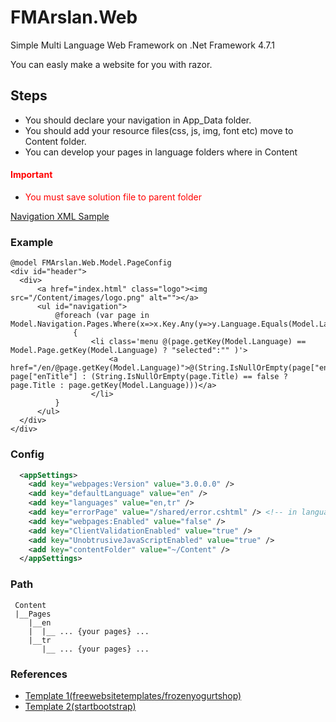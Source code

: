 # FMArslan.Web
Simple Multi Language Web Framework on .Net Framework 4.7.1

You can easly make a website for you with razor. 

## Steps
  * You should declare your navigation in App_Data folder.
  * You should add your resource files(css, js, img, font etc) move to Content folder.
  * You can develop your pages in language folders where in Content
####  <span style="color:red">Important</span>
 * <span style="color:red">You must save solution file to parent folder</span>

<a href="https://raw.githubusercontent.com/fmarslan/FMArslan.Web/master/App_Data/navigation.xml" target="_blank">Navigation XML Sample</a>

### Example
  
  ``` RAZOR
@model FMArslan.Web.Model.PageConfig
<div id="header">
    <div>
        <a href="index.html" class="logo"><img src="/Content/images/logo.png" alt=""></a>
        <ul id="navigation">
            @foreach (var page in Model.Navigation.Pages.Where(x=>x.Key.Any(y=>y.Language.Equals(Model.Language))))
                {
                    <li class='menu @(page.getKey(Model.Language) == Model.Page.getKey(Model.Language) ? "selected":"" )'>
                        <a href="/en/@page.getKey(Model.Language)">@(String.IsNullOrEmpty(page["enTitle"])==false? page["enTitle"] : (String.IsNullOrEmpty(page.Title) == false ? page.Title : page.getKey(Model.Language)))</a>
                    </li>
            }
        </ul>
    </div>
</div>
  ```
### Config

``` XML
  <appSettings>
    <add key="webpages:Version" value="3.0.0.0" />
    <add key="defaultLanguage" value="en" />
    <add key="languages" value="en,tr" />
    <add key="errorPage" value="/shared/error.cshtml" /> <!-- in language folder -->
    <add key="webpages:Enabled" value="false" />
    <add key="ClientValidationEnabled" value="true" />
    <add key="UnobtrusiveJavaScriptEnabled" value="true" />
    <add key="contentFolder" value="~/Content" />
  </appSettings>
```

### Path
``` PATH
 Content
 |__Pages
    |__en
    |  |__ ... {your pages} ...
    |__tr
       |__ ... {your pages} ...
 ```

### References

* <a href="https://freewebsitetemplates.com/preview/frozenyogurtshop/index.html" target="_blank">Template 1(freewebsitetemplates/frozenyogurtshop)</a>
* <a href="https://startbootstrap.com/themes/creative/" target="_blank">Template 2(startbootstrap)</a>
